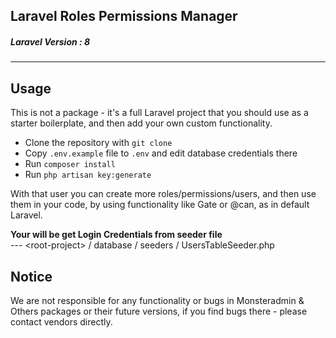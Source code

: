 ## Laravel Roles Permissions Manager
<h5>Laravel Version : 8</h5>
<hr />

## Usage
This is not a package - it's a full Laravel project that you should use as a starter boilerplate, and then add your own custom functionality.

<ul>
    <li>Clone the repository with <code>git clone</code></li>
    <li>Copy <code>.env.example</code> file to <code>.env</code> and edit database credentials there</li>
    <li>Run <code>composer install</code></li>
    <li>Run <code>php artisan key:generate</code></li>
</ul>

With that user you can create more roles/permissions/users, and then use them in your code, by using functionality like Gate or @can, as in default Laravel.

<b>Your will be get Login Credentials from seeder file</b> <br>
--- &lt;root-project&gt; / database / seeders / UsersTableSeeder.php <br>

## Notice
We are not responsible for any functionality or bugs in Monsteradmin & Others packages or their future versions, if you find bugs there - please contact vendors directly.


